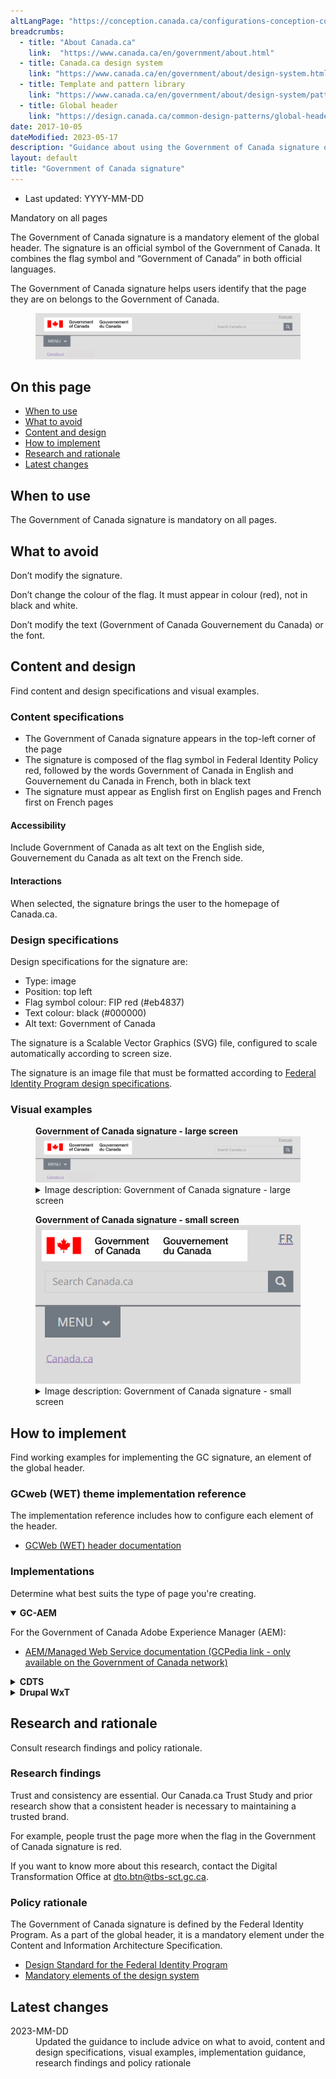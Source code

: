 ```yaml
---
altLangPage: "https://conception.canada.ca/configurations-conception-communes/fil-ariane.html"
breadcrumbs:
  - title: "About Canada.ca"
    link:  "https://www.canada.ca/en/government/about.html"
  - title: Canada.ca design system
    link: "https://www.canada.ca/en/government/about/design-system.html"
  - title: Template and pattern library
    link: "https://www.canada.ca/en/government/about/design-system/pattern-library.html"    
  - title: Global header
    link: "https://design.canada.ca/common-design-patterns/global-header.html"
date: 2017-10-05
dateModified: 2023-05-17
description: "Guidance about using the Government of Canada signature on Canada.ca. The signature is an official symbol of the Government of Canada. It always appears in the global header across Canada.ca."
layout: default
title: "Government of Canada signature"
---
```

<div class="row">
  <div class="col-md-12 pull-left">
    <ul class="list-inline small mrgn-bttm-sm" id="list-inline-desktop-only">
      <li class="mrgn-rght-lg"> Last updated: YYYY-MM-DD</li>
    </ul>
  </div>
</div>
<p><span class="label label-danger">Mandatory on all pages</span></p>
<p>The Government of Canada signature is a mandatory element of the global header. The signature is an official symbol of the Government of Canada. It combines the flag symbol and “Government of Canada” in both official languages.</p>
<p>The Government of Canada signature helps users identify that the page they are on belongs to the Government of Canada.</p>
<div class="pattern-demo mrgn-tp-lg">
  <figure class="mrgn-bttm-sm"><img src="../images/01-sig-en.png" class="img-responsive" alt=""></figure>
</div>
<section>
  <h2>On this page</h2>
  <ul>
    <li><a href="#when">When to use</a></li>
    <li><a href="#avoid">What to avoid</a></li>
    <li><a href="#content">Content and design</a></li>
    <li><a href="#implementation">How to implement</a></li>
    <li><a href="#research">Research and rationale</a></li>
    <li><a href="#changes">Latest changes</a></li>
  </ul>
</section>
<h2 id="when">When to use</h2>
<p>The Government of Canada signature is mandatory on all pages.</p>
<h2 id="avoid">What to avoid</h2>
<p>Don’t modify the signature.</p>
<p>Don’t change the colour of the flag. It must appear in colour (red), not in black and white.</p>
<p>Don’t modify the text (Government of Canada Gouvernement du Canada) or the font.</p>
<h2 id="content">Content and design</h2>
<p>Find content and design specifications and visual examples.</p>
<h3>Content specifications</h3>
<ul>
  <li>The Government of Canada signature appears in the top-left corner of the page</li>
  <li>The signature is composed of the flag symbol in Federal Identity Policy red, followed by the words Government of Canada in English and Gouvernement du Canada in French, both in black text</li>
  <li>The signature must appear as English first on English pages and French first on French pages</li>
</ul>
<h4>Accessibility</h4>
<p>Include Government of Canada as alt text on the English side, Gouvernement du Canada as alt text on the French side.</p>
<h4>Interactions</h4>
<p>When selected, the signature brings the user to the homepage of Canada.ca.</p>
<h3>Design specifications</h3>
<p>Design specifications for the signature are:</p>
<ul>
  <li>Type: image</li>
  <li>Position: top left</li>
  <li>Flag symbol colour: FIP red (#eb4837)</li>
  <li>Text colour: black (#000000)</li>
  <li>Alt text: Government of Canada</li>
</ul>
<p>The signature is a Scalable Vector Graphics (SVG) file, configured to scale automatically according to screen size.</p>
<p>The signature is an image file that must be formatted according to <a href="https://www.canada.ca/en/treasury-board-secretariat/services/government-communications/design-standard/colour-design-standard-fip.html">Federal Identity Program design specifications</a>.</p>
<h3>Visual examples</h3>
<div class="pattern-demo mrgn-tp-lg">
  <figure>
    <figcaption><b>Government of Canada signature - large screen</b></figcaption>
    <img src="../images/01-sig-en.png" class="img-responsive" alt="">
    <details class="mrgn-tp-md">
      <summary class="wb-toggle small" data-toggle="{&quot;print&quot;:&quot;on&quot;}">Image description: Government of Canada signature - large screen</summary>
      <p class="mrgn-tp-lg">The Government of Canada signature is in the top-left corner of the website. It is composed of the flag symbol in red, followed by the words <strong>Government of Canada</strong> in English and <strong>Gouvernement du Canada</strong> in French, both in black text.</p>
    </details>
  </figure>
</div>
<div class="pattern-demo mrgn-tp-lg">
  <figure>
    <figcaption><b>Government of Canada signature - small screen</b></figcaption>
    <img src="../images/01-sig-sm-en.png" class="img-responsive" alt="">
    <details class="mrgn-tp-md">
      <summary class="wb-toggle small" data-toggle="{&quot;print&quot;:&quot;on&quot;}">Image description: Government of Canada signature - small screen</summary>
      <p class="mrgn-tp-lg">The Government of Canada signature is in the top-left corner of the website. It is composed of the flag symbol in red, followed by the words <strong>Government of Canada</strong> in English and <strong>Gouvernement du Canada</strong> in French, both in black text.</p>
    </details>
  </figure>
</div>
<h2 id="implementation">How to implement</h2>
<p>Find working examples for implementing the GC signature, an element of the global header.</p>
<h3>GCweb (WET) theme implementation reference</h3>
<p>The implementation reference includes how to configure each element of the header.</p>
<ul>
  <li><a href="https://wet-boew.github.io/GCWeb/sites/header/header-docs-en.html">GCWeb (WET) header documentation</a></li>
</ul>
<h3>Implementations</h3>
<p>Determine what best suits the type of page you're creating.</p>
<div class="row">
  <div class="col-md-8">
    <div class="wb-tabs mrgn-tp-lg">
      <div class="tabpanels">
        <details id="004" open="open">
          <summary><strong>GC-AEM</strong></summary>
          <p class="mrgn-tp-lg">For the Government of Canada Adobe Experience Manager (AEM):</p>
          <ul>
            <li><a href="https://www.gcpedia.gc.ca/wiki/AEM_GC-specific_Documentation_6.5">AEM/Managed Web Service documentation (GCPedia link - only available on the Government of Canada network)</a></li>
          </ul>
        </details>
        <details id="005">
          <summary><strong>CDTS</strong></summary>
          <p class="mrgn-tp-lg">For the Centrally Deployed Templates Solution (CDTS):</p>
          <ul>
            <li><a href="https://cenw-wscoe.github.io/sgdc-cdts/docs/index-en.html">CDTS documentation</a></li>
          </ul>
        </details>
        <details id="006">
          <summary><strong>Drupal WxT</strong></summary>
          <p class="mrgn-tp-lg">For Drupal WxT:</p>
          <ul>
            <li><a href="https://drupalwxt.github.io/en/">Drupal WxT documentation</a></li>
          </ul>
        </details>
      </div>
    </div>
  </div>
</div>
<h2 id="research">Research and rationale</h2>
<p>Consult research findings and policy rationale.</p>
<h3>Research findings</h3>
<p>Trust and consistency are essential. Our Canada.ca Trust Study and prior research show that a consistent header is necessary to maintaining a trusted brand.</p>
<p>For example, people trust the page more when the flag in the Government of Canada signature is red.</p>
<p>If you want to know more about this research, contact the Digital Transformation Office at <a href="mailto:dto.btn@tbs-sct.gc.ca">dto.btn@tbs-sct.gc.ca</a>.</p>
<h3>Policy rationale</h3>
<p>The Government of Canada signature is defined by the Federal Identity Program. As a part of the global header, it is a mandatory element under the Content and Information Architecture Specification.</p>
<ul>
  <li><a href="https://www.canada.ca/en/treasury-board-secretariat/services/government-communications/design-standard/colour-design-standard-fip.html">Design Standard for the Federal Identity Program</a></li>
  <li><a href="https://www.canada.ca/en/treasury-board-secretariat/services/government-communications/canada-content-information-architecture-specification/mandatory-elements.html">Mandatory elements of the design system</a></li>
</ul>
<h2 id="changes">Latest changes</h2>
<dl class="dl-horizontal">
  <dt>
    <time datetime="2023-MM-DD" class="link-muted">2023-MM-DD</time>
  </dt>
  <dd>Updated the guidance to include advice on what to avoid, content and design specifications, visual examples, implementation guidance, research findings and policy rationale</dd>
</dl>
